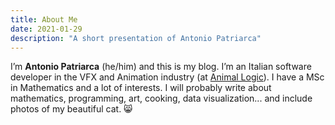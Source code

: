 ```yaml
---
title: About Me
date: 2021-01-29
description: "A short presentation of Antonio Patriarca"
---
```


I’m **Antonio Patriarca** (he/him) and this is my blog. I’m an Italian software
developer in the VFX and Animation industry (at [Animal Logic](https://animallogic.com/)).
I have a MSc in Mathematics and a lot of interests. I will probably write about
mathematics, programming, art, cooking, data visualization... and include photos
of my beautiful cat. 😸
